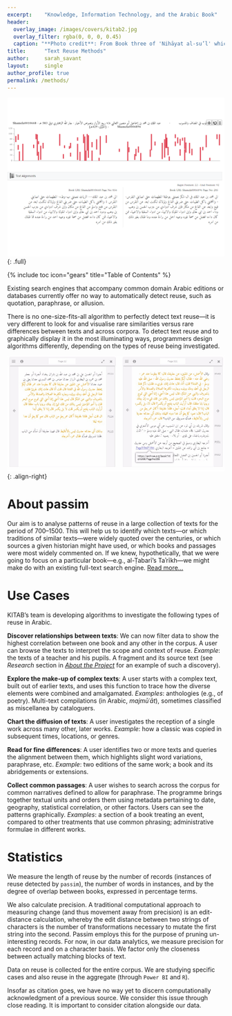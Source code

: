 ```yaml
---
excerpt:	"Knowledge, Information Technology, and the Arabic Book"
header:
  overlay_image: /images/covers/kitab2.jpg
  overlay_filter: rgba(0, 0, 0, 0.45)
  caption: "**Photo credit**: From Book three of 'Nihāyat al-su’l' which gives instructions on using lances. Dated 773/1371 (Add. MS. 18866, f. 113r)"
title:		"Text Reuse Methods"
author:		sarah_savant
layout:		single
author_profile: true
permalink: /methods/
---
```


![full](/images/kitab/textalignment.png)
{: .full}

{% include toc icon="gears" title="Table of Contents" %}


Existing search engines that accompany common domain Arabic editions or databases currently offer no way to automatically detect reuse, such as quotation, paraphrase, or allusion.

There is no one-size-fits-all algorithm to perfectly detect text reuse—it is very different to look for and visualise rare similarities versus rare differences between texts and across corpora. To detect text reuse and to graphically display it in the most illuminating ways, programmers design algorithms differently, depending on the types of reuse being investigated.


![image-right](/images/kitab/textreuse.jpg){: .align-right}
# About passim

Our aim is to analyse patterns of reuse in a large collection of texts for the period of 700–1500. This will help us  to identify which texts—or which traditions of similar texts—were widely quoted over the centuries, or which sources a given historian might have used, or which books and passages were most widely commented on. If we knew, hypothetically, that we were going to focus on a particular book—e.g., al-Ṭabarī’s Taʾrīkh—we might make do with an existing full-text search engine. [Read more…](about-passim.md)


# Use Cases

KITAB’s team is developing algorithms to investigate the following types of reuse in Arabic.

**Discover relationships between texts**: We can now filter data to show the highest correlation between one book and any other in the corpus. A user can browse the texts to interpret the scope and context of reuse. *Example*: the texts of a teacher and his pupils. A fragment and its source text (see *Research* section in [*About the Project*](../about/) for an example of such a discovery).

**Explore the make-up of complex texts**: A user starts with a complex text, built out of earlier texts, and uses this function to trace how the diverse elements were combined and amalgamated. *Examples*: anthologies (e.g., of poetry). Multi-text compilations (in Arabic, *majmūʿāt*), sometimes classified as miscellanea by cataloguers.

**Chart the diffusion of texts**: A user investigates the reception of a single work across many other, later works. *Example*: how a classic was copied in subsequent times, locations, or genres.

**Read for fine differences**: A user identifies two or more texts and queries the alignment between them, which highlights slight word variations, paraphrase, etc. *Example*: two editions of the same work; a book and its abridgements or extensions.

**Collect common passages**: A user wishes to search across the corpus for common narratives defined to allow for paraphrase. The programme brings together textual units and orders them using metadata pertaining to date, geography, statistical correlation, or other factors. Users can see the patterns graphically. *Examples*: a section of a book treating an event, compared to other treatments that use common phrasing; administrative formulae in different works.

# Statistics

We measure the length of reuse by the number of records (instances of reuse detected by `passim`), the number of words in instances, and by the degree of overlap between books, expressed in percentage terms.

We also calculate precision. A traditional computational approach to measuring change (and thus movement away from precision) is an edit-distance calculation, whereby the edit distance between two strings of characters is the number of transformations necessary to mutate the first string into the second. Passim employs this for the purpose of pruning un-interesting records. For now, in our data analytics, we measure precision for each record and on a character basis. We factor only the closeness between actually matching blocks of text.

Data on reuse is collected for the entire corpus. We are studying specific cases and also reuse in the aggregate (through `Power BI` and `R`).

Insofar as citation goes, we have no way yet to discern computationally acknowledgment of a previous source. We consider this issue through close reading. It is important to consider citation alongside our data.
